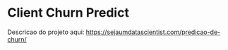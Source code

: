 # Client Churn Predict

Descricao do projeto aqui:
https://sejaumdatascientist.com/predicao-de-churn/
